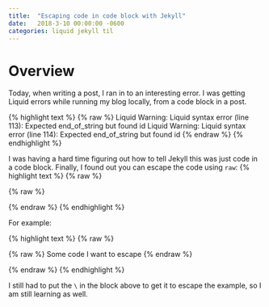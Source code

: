 ```yaml
---
title:  "Escaping code in code block with Jekyll"
date:   2018-3-10 00:00:00 -0600
categories: liquid jekyll til
---
```

# Overview
Today, when writing a post, I ran in to an interesting error. I was getting Liquid errors while running my blog locally, from a code block in a post.

{% highlight text %}
{% raw %}
Liquid Warning: Liquid syntax error (line 113): Expected end_of_string but found id
Liquid Warning: Liquid syntax error (line 114): Expected end_of_string but found id
{% endraw %}
{% endhighlight %}

I was having a hard time figuring out how to tell Jekyll this was just code in a code block. Finally, I found out you can escape the code using `raw`:
{% highlight text %}
{% raw %}

{% raw %}

{% endraw %}
{% endhighlight %}

For example:

{% highlight text %}
{% raw %}

{% raw %}
Some code I want to escape
{\% endraw \%}

{% endraw %}
{% endhighlight %}


I still had to put the `\` in the block above to get it to escape the example, so I am still learning as well.
